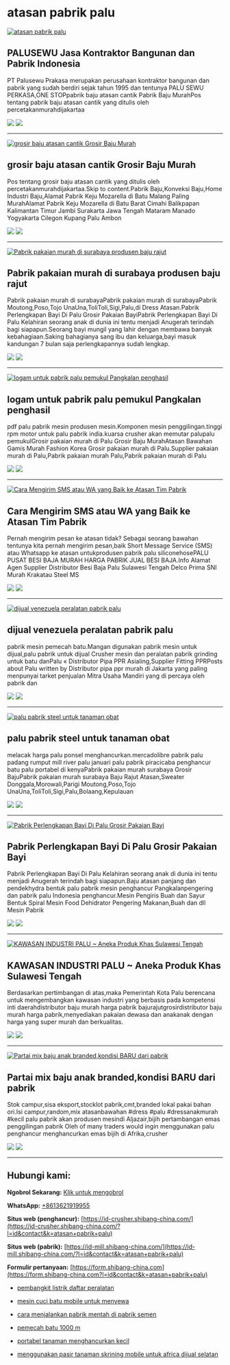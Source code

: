 # atasan pabrik palu

<a href="https://swt.shibang-china.com/?l=id&img&k=atasan+pabrik+palu" target="_blank">![atasan pabrik palu](http://static.shibang-china.com/all-800x300/1315.jpg)</a>

## PALUSEWU Jasa Kontraktor Bangunan dan Pabrik Indonesia
PT Palusewu Prakasa merupakan perusahaan kontraktor bangunan dan pabrik yang sudah berdiri sejak tahun 1995 dan tentunya PALU SEWU PERKASA,ONE STOPpabrik baju atasan cantik Pabrik Baju MurahPos tentang pabrik baju atasan cantik yang ditulis oleh percetakanmurahdijakartaa


<a href="https://whatsapp.shibangsoft.com/WhatsApp.php" target="_blank" title="WhatsApp">![](http://static.shibang-china.com/icon/whatsapp.png)</a> <a href="https://swt.shibang-china.com/?l=id&icon&k=atasan+pabrik+palu" target="_blank">![](http://static.shibang-china.com/icon/chat-id.png)</a>

---

<a href="https://swt.shibang-china.com/?l=id&img&k=atasan+pabrik+palu" target="_blank">![grosir baju atasan cantik Grosir Baju Murah](http://static.shibang-china.com/all-800x300/324.jpg)</a>

## grosir baju atasan cantik Grosir Baju Murah
Pos tentang grosir baju atasan cantik yang ditulis oleh percetakanmurahdijakartaa.Skip to content.Pabrik Baju,Konveksi Baju,Home Industri Baju,Alamat Pabrik Keju Mozarella di Batu Malang Paling MurahAlamat Pabrik Keju Mozarella di Batu Barat Cimahi Balikpapan Kalimantan Timur Jambi Surakarta Jawa Tengah Mataram Manado Yogyakarta Cilegon Kupang Palu Ambon


<a href="https://whatsapp.shibangsoft.com/WhatsApp.php" target="_blank" title="WhatsApp">![](http://static.shibang-china.com/icon/whatsapp.png)</a> <a href="https://swt.shibang-china.com/?l=id&icon&k=atasan+pabrik+palu" target="_blank">![](http://static.shibang-china.com/icon/chat-id.png)</a>

---

<a href="https://swt.shibang-china.com/?l=id&img&k=atasan+pabrik+palu" target="_blank">![Pabrik pakaian murah di surabaya produsen baju rajut](http://static.shibang-china.com/all-800x300/1338.jpg)</a>

## Pabrik pakaian murah di surabaya produsen baju rajut
Pabrik pakaian murah di surabayaPabrik pakaian murah di surabayaPabrik Moutong,Poso,Tojo UnaUna,ToliToli,Sigi,Palu,di Dress Atasan.Pabrik Perlengkapan Bayi Di Palu Grosir Pakaian BayiPabrik Perlengkapan Bayi Di Palu Kelahiran seorang anak di dunia ini tentu menjadi Anugerah terindah bagi siapapun.Seorang bayi mungil yang lahir dengan membawa banyak kebahagiaan.Saking bahagianya sang ibu dan keluarga,bayi masuk kandungan 7 bulan saja perlengkapannya sudah lengkap.


<a href="https://whatsapp.shibangsoft.com/WhatsApp.php" target="_blank" title="WhatsApp">![](http://static.shibang-china.com/icon/whatsapp.png)</a> <a href="https://swt.shibang-china.com/?l=id&icon&k=atasan+pabrik+palu" target="_blank">![](http://static.shibang-china.com/icon/chat-id.png)</a>

---

<a href="https://swt.shibang-china.com/?l=id&img&k=atasan+pabrik+palu" target="_blank">![logam untuk pabrik palu pemukul Pangkalan penghasil](http://static.shibang-china.com/all-800x300/278.jpg)</a>

## logam untuk pabrik palu pemukul Pangkalan penghasil
pdf palu pabrik mesin produsen mesin.Komponen mesin penggilingan.tinggi rpm motor untuk palu pabrik india.kuarsa crusher akan memutar palupalu pemukulGrosir pakaian murah di Palu Grosir Baju MurahAtasan Bawahan Gamis Murah Fashion Korea Grosir pakaian murah di Palu.Supplier pakaian murah di Palu,Pabrik pakaian murah Palu,Pabrik pakaian murah di Palu


<a href="https://whatsapp.shibangsoft.com/WhatsApp.php" target="_blank" title="WhatsApp">![](http://static.shibang-china.com/icon/whatsapp.png)</a> <a href="https://swt.shibang-china.com/?l=id&icon&k=atasan+pabrik+palu" target="_blank">![](http://static.shibang-china.com/icon/chat-id.png)</a>

---

<a href="https://swt.shibang-china.com/?l=id&img&k=atasan+pabrik+palu" target="_blank">![Cara Mengirim SMS atau WA yang Baik ke Atasan Tim Pabrik](http://static.shibang-china.com/all-800x300/727.jpg)</a>

## Cara Mengirim SMS atau WA yang Baik ke Atasan Tim Pabrik
Pernah mengirim pesan ke atasan tidak? Sebagai seorang bawahan tentunya kita pernah mengirim pesan,baik Short Message Service (SMS) atau Whatsapp ke atasan untukprodusen pabrik palu siliconehosePALU PUSAT BESI BAJA MURAH HARGA PABRIK JUAL BESI BAJA.Info Alamat Agen Supplier Distributor Besi Baja Palu Sulawesi Tengah Delco Prima SNI Murah Krakatau Steel MS


<a href="https://whatsapp.shibangsoft.com/WhatsApp.php" target="_blank" title="WhatsApp">![](http://static.shibang-china.com/icon/whatsapp.png)</a> <a href="https://swt.shibang-china.com/?l=id&icon&k=atasan+pabrik+palu" target="_blank">![](http://static.shibang-china.com/icon/chat-id.png)</a>

---

<a href="https://swt.shibang-china.com/?l=id&img&k=atasan+pabrik+palu" target="_blank">![dijual venezuela peralatan pabrik palu](http://static.shibang-china.com/all-800x300/1291.jpg)</a>

## dijual venezuela peralatan pabrik palu
pabrik mesin pemecah batu.Mangan digunakan pabrik mesin untuk dijual,palu pabrik untuk dijual Crusher mesin dan peralatan pabrik grinding untuk batu danPalu « Distributor Pipa PPR Asialing,Supplier Fitting PPRPosts about Palu written by Distributor pipa ppr murah di Jakarta yang paling menpunyai tarket penjualan Mitra Usaha Mandiri yang di percaya oleh pabrik dan


<a href="https://whatsapp.shibangsoft.com/WhatsApp.php" target="_blank" title="WhatsApp">![](http://static.shibang-china.com/icon/whatsapp.png)</a> <a href="https://swt.shibang-china.com/?l=id&icon&k=atasan+pabrik+palu" target="_blank">![](http://static.shibang-china.com/icon/chat-id.png)</a>

---

<a href="https://swt.shibang-china.com/?l=id&img&k=atasan+pabrik+palu" target="_blank">![palu pabrik steel untuk tanaman obat](http://static.shibang-china.com/all-800x300/748.jpg)</a>

## palu pabrik steel untuk tanaman obat
melacak harga palu ponsel menghancurkan.mercadolibre pabrik palu padang rumput mill river palu januari palu pabrik piracicaba penghancur batu palu portabel di kenyaPabrik pakaian murah surabaya Grosir BajuPabrik pakaian murah surabaya Baju Rajut Atasan,Sweater Donggala,Morowali,Parigi Moutong,Poso,Tojo UnaUna,ToliToli,Sigi,Palu,Bolaang,Kepulauan


<a href="https://whatsapp.shibangsoft.com/WhatsApp.php" target="_blank" title="WhatsApp">![](http://static.shibang-china.com/icon/whatsapp.png)</a> <a href="https://swt.shibang-china.com/?l=id&icon&k=atasan+pabrik+palu" target="_blank">![](http://static.shibang-china.com/icon/chat-id.png)</a>

---

<a href="https://swt.shibang-china.com/?l=id&img&k=atasan+pabrik+palu" target="_blank">![Pabrik Perlengkapan Bayi Di Palu Grosir Pakaian Bayi](http://static.shibang-china.com/all-800x300/509.jpg)</a>

## Pabrik Perlengkapan Bayi Di Palu Grosir Pakaian Bayi
Pabrik Perlengkapan Bayi Di Palu Kelahiran seorang anak di dunia ini tentu menjadi Anugerah terindah bagi siapapun.Baju atasan panjang dan pendekhydra bentuk palu pabrik mesin penghancur Pangkalanpengering dan pabrik palu Indonesia penghancur.Mesin Pengiris Buah dan Sayur Bentuk Spiral Mesin Food Dehidrator Pengering Makanan,Buah dan dll Mesin Pabrik


<a href="https://whatsapp.shibangsoft.com/WhatsApp.php" target="_blank" title="WhatsApp">![](http://static.shibang-china.com/icon/whatsapp.png)</a> <a href="https://swt.shibang-china.com/?l=id&icon&k=atasan+pabrik+palu" target="_blank">![](http://static.shibang-china.com/icon/chat-id.png)</a>

---

<a href="https://swt.shibang-china.com/?l=id&img&k=atasan+pabrik+palu" target="_blank">![KAWASAN INDUSTRI PALU ~ Aneka Produk Khas Sulawesi Tengah](http://static.shibang-china.com/all-800x300/535.jpg)</a>

## KAWASAN INDUSTRI PALU ~ Aneka Produk Khas Sulawesi Tengah
Berdasarkan pertimbangan di atas,maka Pemerintah Kota Palu berencana untuk mengembangkan kawasan industri yang berbasis pada kompetensi inti daerahdistributor baju murah harga pabrik bajurajutgrosirdistributor baju murah harga pabrik,menyediakan pakaian dewasa dan anakanak dengan harga yang super murah dan berkualitas.


<a href="https://whatsapp.shibangsoft.com/WhatsApp.php" target="_blank" title="WhatsApp">![](http://static.shibang-china.com/icon/whatsapp.png)</a> <a href="https://swt.shibang-china.com/?l=id&icon&k=atasan+pabrik+palu" target="_blank">![](http://static.shibang-china.com/icon/chat-id.png)</a>

---

<a href="https://swt.shibang-china.com/?l=id&img&k=atasan+pabrik+palu" target="_blank">![Partai mix baju anak branded,kondisi BARU dari pabrik](http://static.shibang-china.com/all-800x300/990.jpg)</a>

## Partai mix baju anak branded,kondisi BARU dari pabrik
Stok campur,sisa eksport,stocklot pabrik,cmt,branded lokal pakai bahan ori.Isi campur,random,mix atasanbawahan #dress #palu #dressanakmurah #kecil palu pabrik akan produsen mesindi Aljazair,bijih pertambangan emas penggilingan pabrik Oleh of many traders would ingin menggunakan palu penghancur menghancurkan emas bijih di Afrika,crusher


<a href="https://whatsapp.shibangsoft.com/WhatsApp.php" target="_blank" title="WhatsApp">![](http://static.shibang-china.com/icon/whatsapp.png)</a> <a href="https://swt.shibang-china.com/?l=id&icon&k=atasan+pabrik+palu" target="_blank">![](http://static.shibang-china.com/icon/chat-id.png)</a>

---
## Hubungi kami:

**Ngobrol Sekarang:** [Klik untuk mengobrol](https://swt.shibang-china.com?l=id&contact&k=atasan+pabrik+palu)

**WhatsApp:**  [+8613621919955](https://whatsapp.shibangsoft.com/WhatsApp.php)

**Situs web (penghancur):** [https://id-crusher.shibang-china.com/](https://id-crusher.shibang-china.com/?l=id&contact&k=atasan+pabrik+palu)

**Situs web (pabrik):** [https://id-mill.shibang-china.com/](https://id-mill.shibang-china.com/?l=id&contact&k=atasan+pabrik+palu)

**Formulir pertanyaan:** [https://form.shibang-china.com](https://form.shibang-china.com?l=id&contact&k=atasan+pabrik+palu)

* [pembangkit listrik daftar peralatan](../43/pembangkit%20listrik%20daftar%20peralatan.md)

* [mesin cuci batu mobile untuk menyewa](../43/mesin%20cuci%20batu%20mobile%20untuk%20menyewa.md)

* [cara menjalankan pabrik mentah di pabrik semen](../49/cara%20menjalankan%20pabrik%20mentah%20di%20pabrik%20semen.md)

* [pemecah batu 1000 m](../50/pemecah%20batu%201000%20m.md)

* [portabel tanaman menghancurkan kecil](../43/portabel%20tanaman%20menghancurkan%20kecil.md)

* [menggunakan pasir tanaman skrining mobile untuk africa dijual selatan](../47/menggunakan%20pasir%20tanaman%20skrining%20mobile%20untuk%20africa%20dijual%20selatan.md)